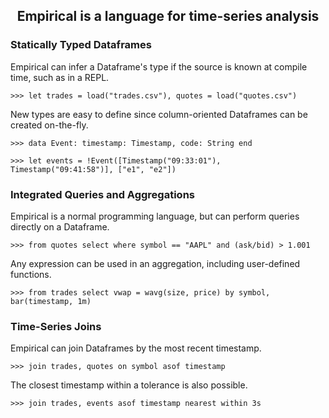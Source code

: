 <center>
<h2>Empirical is a language for time-series analysis</h2>
</center>

### Statically Typed Dataframes

Empirical can infer a Dataframe's type if the source is known at compile time, such as in a REPL.

```
>>> let trades = load("trades.csv"), quotes = load("quotes.csv")
```

New types are easy to define since column-oriented Dataframes can be created on-the-fly.

```
>>> data Event: timestamp: Timestamp, code: String end

>>> let events = !Event([Timestamp("09:33:01"), Timestamp("09:41:58")], ["e1", "e2"])
```

### Integrated Queries and Aggregations

Empirical is a normal programming language, but can perform queries directly on a Dataframe.

```
>>> from quotes select where symbol == "AAPL" and (ask/bid) > 1.001
```

Any expression can be used in an aggregation, including user-defined functions.

```
>>> from trades select vwap = wavg(size, price) by symbol, bar(timestamp, 1m)
```

### Time-Series Joins

Empirical can join Dataframes by the most recent timestamp.

```
>>> join trades, quotes on symbol asof timestamp
```

The closest timestamp within a tolerance is also possible.

```
>>> join trades, events asof timestamp nearest within 3s
```
